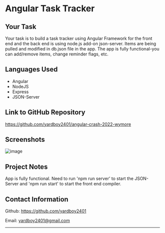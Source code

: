 # Angular Task Tracker

## Your Task

Your task is to build a task tracker using Angular Framework for the front end and the back end is using node.js add-on json-server. Items are being pulled and modified in db.json file in the app. The app is fully functional-you can add/remove items, change reminder flags, etc.

## Languages Used

- Angular
- NodeJS
- Express
- JSON-Server

## Link to GitHub Repository

https://github.com/yardboy2401/angular-crash-2022-wymore

## Screenshots

![image](https://user-images.githubusercontent.com/85953688/174198283-70f5c767-42e5-4078-9c65-09c76d11b5da.png)

## Project Notes

App is fully functional. Need to run 'npm run server' to start the JSON-Server and 'npm run start' to start the front end compiler. 

## Contact Information

Github: https://github.com/yardboy2401

Email: yardboy2401@gmail.com

- - - -
